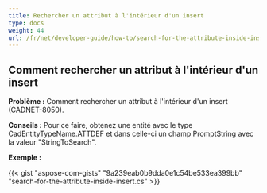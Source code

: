 ```yaml
---
title: Rechercher un attribut à l'intérieur d'un insert
type: docs
weight: 44
url: /fr/net/developer-guide/how-to/search-for-the-attribute-inside-insert/
---
```


## **Comment rechercher un attribut à l'intérieur d'un insert**

**Problème :** Comment rechercher un attribut à l'intérieur d'un insert (CADNET-8050).

**Conseils :** Pour ce faire, obtenez une entité avec le type CadEntityTypeName.ATTDEF et dans celle-ci un champ PromptString avec la valeur "StringToSearch".

**Exemple :**

{{< gist "aspose-com-gists" "9a239eab0b9dda0e1c54be533ea399bb" "search-for-the-attribute-inside-insert.cs" >}}
